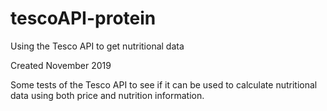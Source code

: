 # tescoAPI-protein
Using the Tesco API to get nutritional data

Created November 2019

Some tests of the Tesco API to see if it can be used to calculate nutritional data using both price and nutrition information.
